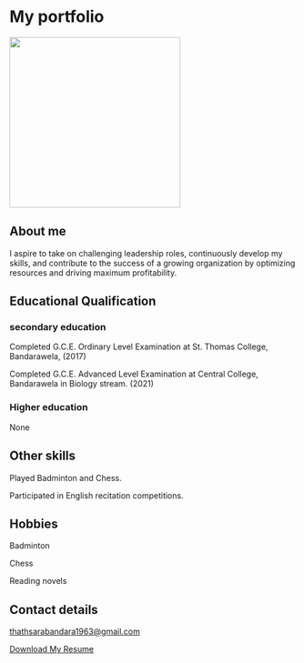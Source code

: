 # My portfolio
<img src=""  style="width:300px; height:auto;">


## About me
I aspire to take on challenging leadership roles, continuously develop my skills, and contribute to the success of a growing organization by optimizing resources and driving maximum profitability.

## Educational Qualification 
### secondary education 
Completed G.C.E. Ordinary Level Examination at St. Thomas College, Bandarawela, (2017)

Completed G.C.E. Advanced Level Examination at Central College, Bandarawela in Biology stream. (2021)

### Higher education 
None

## Other skills 
Played Badminton and Chess.

Participated in English recitation competitions.

## Hobbies 
Badminton

Chess

Reading novels

## Contact details
thathsarabandara1963@gmail.com 

<a href="https://github.com/thathsara13-png/thathsara13-png.github.io/blob/main/D.T.S%20Bandara%20CV.pdf" download>Download My Resume</a>



